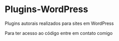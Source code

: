 # Plugins-WordPress
 Plugins autorais realizados para sites em WordPress
 
 Para ter acesso ao código entre em contato comigo
